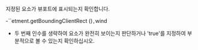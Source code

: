 지정된 요소가 뷰포트에 표시되는지 확인합니다.

-``etment.getBoundingClientRect ()`,`wind
- 두 번째 인수를 생략하여 요소가 완전히 보이는지 판단하거나 'true'를 지정하여 부분적으로 볼 수 있는지 확인하십시오.